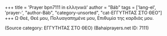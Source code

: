 +++
title = 'Prayer bpn7111 in ελληνικά'
author = "Báb"
tags = ['lang-el', 'prayer-', "author-Báb", "category-unsorted", "cat-ΕΓΓΥΤΗΤΑΣ ΣΤΟ ΘΕΟ"]
+++
Ω Θεέ, Θεέ µου, Πολυαγαπηµένε µου, Επιθυµία της καρδιάς µου.

(Source category: ΕΓΓΥΤΗΤΑΣ ΣΤΟ ΘΕΟ)
(Bahaiprayers.net ID: 7111)
